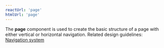 ```yaml
---
reactUrl: 'page'
htmlUrl: 'page'
---
```


The **page** component is used to create the basic structure of a page with either vertical or horizontal navigation. Related design guidelines: [Navigation system](design-guidelines/usage-and-behavior/navigation-system)
